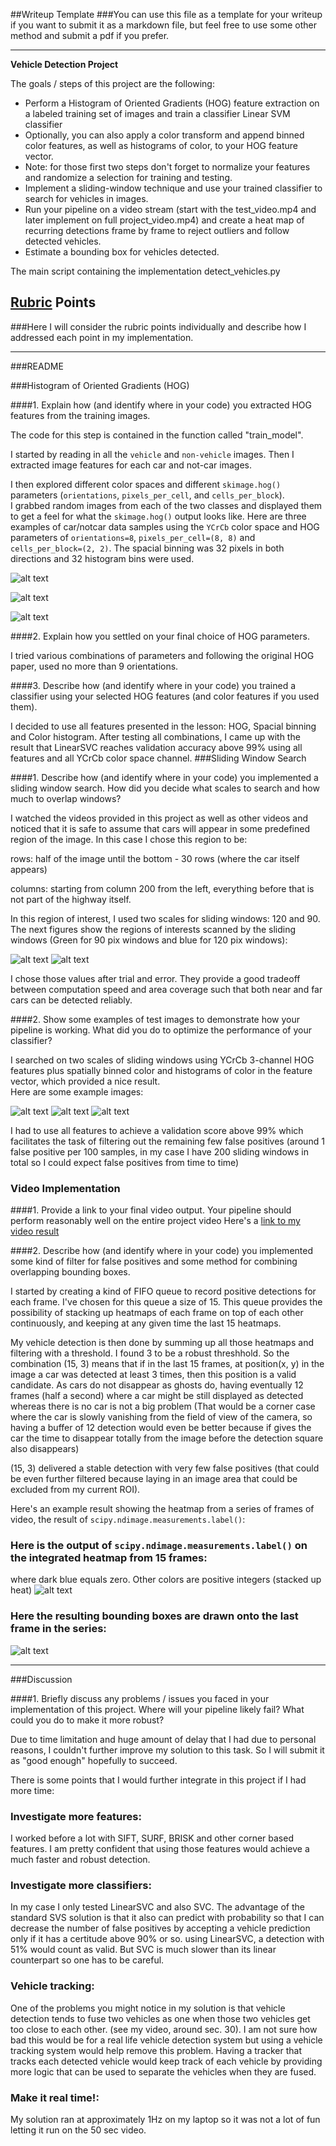 ##Writeup Template
###You can use this file as a template for your writeup if you want to submit it as a markdown file, but feel free to use some other method and submit a pdf if you prefer.

---

**Vehicle Detection Project**

The goals / steps of this project are the following:

* Perform a Histogram of Oriented Gradients (HOG) feature extraction on a labeled training set of images and train a classifier Linear SVM classifier
* Optionally, you can also apply a color transform and append binned color features, as well as histograms of color, to your HOG feature vector. 
* Note: for those first two steps don't forget to normalize your features and randomize a selection for training and testing.
* Implement a sliding-window technique and use your trained classifier to search for vehicles in images.
* Run your pipeline on a video stream (start with the test_video.mp4 and later implement on full project_video.mp4) and create a heat map of recurring detections frame by frame to reject outliers and follow detected vehicles.
* Estimate a bounding box for vehicles detected.

The main script containing the implementation detect_vehicles.py

[//]: # (Image References)
[image1]: ./output_images/example_features_0.png
[image2]: ./output_images/example_features_1.png
[image3]: ./output_images/example_features_2.png
[image4]: ./output_images/test_result_1.png
[image5]: ./output_images/test_result_2.png
[image6]: ./output_images/test_result_3.png
[image7]: ./output_images/small_search_windows.png
[image8]: ./output_images/big_search_windows.png
[image9]: ./output_images/test_result_label_5.png
[image10]: ./output_images/test_result_5.png

## [Rubric](https://review.udacity.com/#!/rubrics/513/view) Points
###Here I will consider the rubric points individually and describe how I addressed each point in my implementation.  

---
###README

###Histogram of Oriented Gradients (HOG)

####1. Explain how (and identify where in your code) you extracted HOG features from the training images.

The code for this step is contained in the function called "train_model".  

I started by reading in all the `vehicle` and `non-vehicle` images. 
Then I extracted image features for each car and not-car images.


I then explored different color spaces and different `skimage.hog()` 
parameters (`orientations`, `pixels_per_cell`, and `cells_per_block`).  
I grabbed random images from each of the two classes and displayed them to get a 
feel for what the `skimage.hog()` output looks like.
Here are three examples of car/notcar data samples using the `YCrCb` color space and HOG parameters 
of `orientations=8`, `pixels_per_cell=(8, 8)` and `cells_per_block=(2, 2)`.
The spacial binning was 32 pixels in both directions and 32 histogram bins were used.


![alt text][image1]



![alt text][image2]



![alt text][image3]



####2. Explain how you settled on your final choice of HOG parameters.

I tried various combinations of parameters and following the original HOG paper, used no more than 
9 orientations.

####3. Describe how (and identify where in your code) you trained a classifier using your selected HOG features (and color features if you used them).

I decided to use all features presented in the lesson: HOG, Spacial binning and Color histogram.
After testing all combinations, I came up with the result that LinearSVC reaches validation accuracy
above 99% using all features and all YCrCb color space channel.
###Sliding Window Search

####1. Describe how (and identify where in your code) you implemented a sliding window search.  How did you decide what scales to search and how much to overlap windows?

I watched the videos provided in this project as well as other videos and noticed that it is safe to assume that
cars will appear in some predefined region of the image. In this case I chose this region to be:

rows: half of the image until the bottom - 30 rows (where the car itself appears)

columns: starting from column 200 from the left, everything before that is not part of the highway itself.

In this region of interest, I used two scales for sliding windows: 120 and 90.
The next figures show the regions of interests scanned by the sliding windows (Green for 90 pix windows and blue
for 120 pix windows):


![alt text][image7]
![alt text][image8]


I chose those values after trial and error. They provide a good tradeoff between computation speed and area
coverage such that both near and far cars can be detected reliably.

####2. Show some examples of test images to demonstrate how your pipeline is working.  What did you do to optimize the performance of your classifier?

I searched on two scales of sliding windows using YCrCb 3-channel HOG features plus spatially binned color and histograms 
of color in the feature vector, which provided a nice result.  
Here are some example images:

![alt text][image4]
![alt text][image5]
![alt text][image6]


I had to use all features to achieve a validation score above 99% which facilitates the task of filtering out the 
remaining few false positives (around 1 false positive per 100 samples, in my case I have 200 sliding windows in total
so I could expect false positives from time to time)
### Video Implementation

####1. Provide a link to your final video output.  Your pipeline should perform reasonably well on the entire project video
Here's a [link to my video result](https://youtu.be/IBFjwE8tFmw)


####2. Describe how (and identify where in your code) you implemented some kind of filter for false positives and some method for combining overlapping bounding boxes.

I started by creating a kind of FIFO queue to record positive detections for each frame.
I've chosen for this queue a size of 15. This queue provides the possibility of stacking up heatmaps of each frame
on top of each other continuously, and keeping at any given time the last 15 heatmaps.

My vehicle detection is then done by summing up all those heatmaps and filtering with a threshold.
I found 3 to be a robust threshhold. So the combination (15, 3) means that if in the last 15 frames, 
at position(x, y) in the image a car was detected at least 3 times, then this position is a valid candidate.
As cars do not disappear as ghosts do, having eventually 12 frames (half a second) where a car might be still
displayed as detected whereas there is no car is not a big problem (That would be a corner case where the car is 
slowly vanishing from the field of view of the camera, so having a buffer of 12 detection would even be better
because if gives the car the time to disappear totally from the image before the detection square also disappears)

(15, 3) delivered a stable detection with very few false positives (that could be even further filtered because laying in an image
area that could be excluded from my current ROI).

Here's an example result showing the heatmap from a series of frames of video, the result of `scipy.ndimage.measurements.label()`:

### Here is the output of `scipy.ndimage.measurements.label()` on the integrated heatmap from 15 frames:

where dark blue equals zero. Other colors are positive integers (stacked up heat)
![alt text][image9]

### Here the resulting bounding boxes are drawn onto the last frame in the series:
![alt text][image10]



---

###Discussion

####1. Briefly discuss any problems / issues you faced in your implementation of this project.  Where will your pipeline likely fail?  What could you do to make it more robust?

Due to time limitation and huge amount of delay that I had due to personal reasons, I couldn't further improve
my solution to this task. So I will submit it as "good enough" hopefully to succeed.

There is some points that I would further integrate in this project if I had more time:

### Investigate more features:
I worked before a lot with SIFT, SURF, BRISK and other corner based features.
I am pretty confident that using those features would achieve a much faster and robust detection.

### Investigate more classifiers:
In my case I only tested LinearSVC and also SVC. The advantage of the standard SVS solution is that it also 
can predict with probability so that I can decrease the number of false positives by accepting a vehicle prediction
only if it has a certitude above 90% or so. using LinearSVC, a detection with 51% would count as valid.
But SVC is much slower than its linear counterpart so one has to be careful.

### Vehicle tracking:
One of the problems you might notice in my solution is that vehicle detection tends to fuse two vehicles as one
when those two vehicles get too close to each other. (see my video, around sec. 30). I am not sure how bad this 
would be for a real life vehicle detection system but using a vehicle tracking system would help remove this problem.
Having a tracker that tracks each detected vehicle would keep track of each vehicle by providing more logic that can
be used to separate the vehicles when they are fused.

### Make it real time!:
My solution ran at approximately 1Hz on my laptop so it was not a lot of fun letting it run on the 50 sec video.



 

